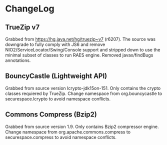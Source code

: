 ChangeLog
========================

TrueZip v7
----------
Grabbed from https://hg.java.net/hg/truezip~v7 (r6207).
The source was downgrade to fully comply with JS6 and remove NIO2/ServiceLocator/Swing/Console
support and stripped down to use the minimal subset of classes to run RAES engine. Removed
javax/findBugs annotations.

BouncyCastle (Lightweight API)
------------------------------
Grabbed from source version lcrypto-jdk15on-151.
Only contains the crypto classes requiered by TrueZip.
Change namespace from org.bouncycastle to securespace.lcrypto to avoid
namespace conflicts.

Commons Compress (Bzip2)
------------------------
Grabbed from source version 1.9.
Only contains Bzip2 compressor engine.
Change namespace from org.apache.commons.compress to securespace.compress to avoid
namespace conflicts.

